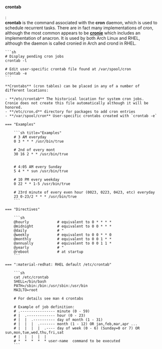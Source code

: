 #### crontab
:   
    **crontab** is the command associated with the **cron** daemon, which is used to schedule recurrent tasks.
    There are in fact many implementations of cron, although the most common appears to be [**cronie**](https://github.com/cronie-crond/cronie) which includes an implementation of anacron.
    It is used by both Arch Linux and RHEL, although the daemon is called cronied in Arch and crond in RHEL.

    ```sh
    # Display pending cron jobs
    crontab -l

    # Edit user-specific crontab file found at /var/spool/cron
    crontab -e
    ```

    **Crontabs** (cron tables) can be placed in any of a number of different locations:

    - **/etc/crontab** The historical location for system cron jobs. Cronie does not create this file automatically although it will be honored.
    - **/etc/cron.d** directory for packages to add cron entries
    - **/var/spool/cron** User-specific crontabs created with `crontab -e`

    === "Examples"
    
        ```sh title="Examples"
        # 3 AM everyday
        0 3 * * * /usr/bin/true       

        # 2nd of every mont
        30 16 2 * * /usr/bin/true     


        # 4:05 AM every Sunday
        5 4 * * sun /usr/bin/true     

        # 10 PM every weekday
        0 22 * * 1-5 /usr/bin/true    

        # 23rd minute of every even hour (0023, 0223, 0423, etc) everyday
        23 0-23/2 * * * /usr/bin/true 
        ```

    === "Directives"

        ```sh
        @hourly             # equivalent to 0 * * * *
        @midnight           # equivalent to 0 0 * * *
        @daily              # "
        @weekly             # equivalent to 0 0 * * 0
        @monthly            # equivalent to 0 0 1 * *
        @annually           # equivalent to 0 0 1 1 *
        @yearly             # "
        @reboot             # at startup
        ```

    === ":material-redhat: RHEL default /etc/crontab"

        ```sh
        cat /etc/crontab
        SHELL=/bin/bash
        PATH=/sbin:/bin:/usr/sbin:/usr/bin
        MAILTO=root

        # For details see man 4 crontabs

        # Example of job definition:
        # .---------------- minute (0 - 59)
        # |  .------------- hour (0 - 23)
        # |  |  .---------- day of month (1 - 31)
        # |  |  |  .------- month (1 - 12) OR jan,feb,mar,apr ...
        # |  |  |  |  .---- day of week (0 - 6) (Sunday=0 or 7) OR sun,mon,tue,wed,thu,fri,sat
        # |  |  |  |  |
        # *  *  *  *  * user-name  command to be executed
        ```


